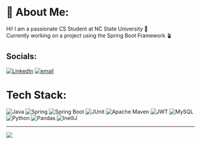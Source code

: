 
# 👋 About Me:
Hi! I am a passionate CS Student at NC State University 🐺 <br>
Currently working on a project using the Spring Boot Framework 🪴


## Socials:
[![LinkedIn](https://img.shields.io/badge/LinkedIn-%230077B5.svg?logo=linkedin&logoColor=white)](https://linkedin.com/in/www.linkedin.com/in/iziel-inquimboy) [![email](https://img.shields.io/badge/Email-D14836?logo=gmail&logoColor=white)](mailto:irinquim@ncsu.edu) 

# Tech Stack:
![Java](https://img.shields.io/badge/java-%23ED8B00.svg?style=for-the-badge&logo=openjdk&logoColor=white)  ![Spring](https://img.shields.io/badge/spring-%236DB33F.svg?style=for-the-badge&logo=spring&logoColor=white) ![Spring Boot](https://img.shields.io/badge/Spring_Boot-6DB33F?style=for-the-badge&logo=spring-boot&logoColor=white) ![JUnit](	https://img.shields.io/badge/Junit5-25A162?style=for-the-badge&logo=junit5&logoColor=white)
 ![Apache Maven](https://img.shields.io/badge/Apache%20Maven-C71A36?style=for-the-badge&logo=Apache%20Maven&logoColor=white) ![JWT](https://img.shields.io/badge/JWT-black?style=for-the-badge&logo=JSON%20web%20tokens) ![MySQL](https://img.shields.io/badge/mysql-4479A1.svg?style=for-the-badge&logo=mysql&logoColor=white) ![Python](https://img.shields.io/badge/python-3670A0?style=for-the-badge&logo=python&logoColor=ffdd54) ![Pandas](https://img.shields.io/badge/pandas-%23150458.svg?style=for-the-badge&logo=pandas&logoColor=white)  ![InelliJ](https://img.shields.io/badge/IntelliJ_IDEA-000000.svg?style=for-the-badge&logo=intellij-idea&logoColor=white)


---
[![](https://visitcount.itsvg.in/api?id=izinquimboy&icon=0&color=0)](https://visitcount.itsvg.in)

<!-- Proudly created with GPRM ( https://gprm.itsvg.in ) -->
